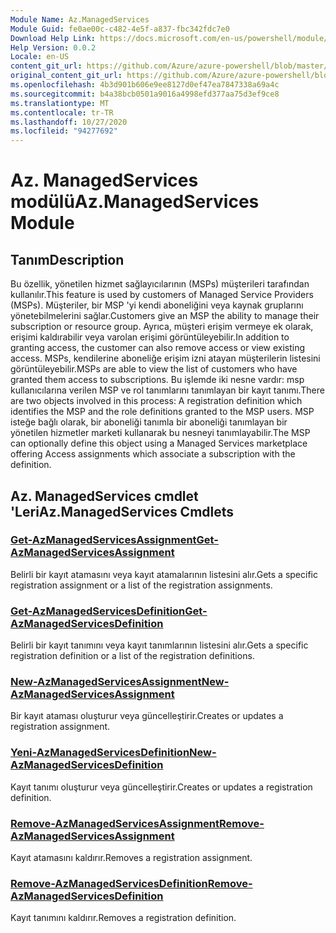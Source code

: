 ```yaml
---
Module Name: Az.ManagedServices
Module Guid: fe0ae00c-c482-4e5f-a837-fbc342fdc7e0
Download Help Link: https://docs.microsoft.com/en-us/powershell/module/az.managedservices
Help Version: 0.0.2
Locale: en-US
content_git_url: https://github.com/Azure/azure-powershell/blob/master/src/ManagedServices/ManagedServices/help/Az.ManagedServices.md
original_content_git_url: https://github.com/Azure/azure-powershell/blob/master/src/ManagedServices/ManagedServices/help/Az.ManagedServices.md
ms.openlocfilehash: 4b3d901b606e9ee8127d0ef47ea7847338a69a4c
ms.sourcegitcommit: b4a38bcb0501a9016a4998efd377aa75d3ef9ce8
ms.translationtype: MT
ms.contentlocale: tr-TR
ms.lasthandoff: 10/27/2020
ms.locfileid: "94277692"
---
```

# <span data-ttu-id="bf43b-101">Az. ManagedServices modülü</span><span class="sxs-lookup"><span data-stu-id="bf43b-101">Az.ManagedServices Module</span></span>
## <span data-ttu-id="bf43b-102">Tanım</span><span class="sxs-lookup"><span data-stu-id="bf43b-102">Description</span></span>
<span data-ttu-id="bf43b-103">Bu özellik, yönetilen hizmet sağlayıcılarının (MSPs) müşterileri tarafından kullanılır.</span><span class="sxs-lookup"><span data-stu-id="bf43b-103">This feature is used by customers of Managed Service Providers (MSPs).</span></span> <span data-ttu-id="bf43b-104">Müşteriler, bir MSP 'yi kendi aboneliğini veya kaynak gruplarını yönetebilmelerini sağlar.</span><span class="sxs-lookup"><span data-stu-id="bf43b-104">Customers give an MSP the ability to manage their subscription or resource group.</span></span> <span data-ttu-id="bf43b-105">Ayrıca, müşteri erişim vermeye ek olarak, erişimi kaldırabilir veya varolan erişimi görüntüleyebilir.</span><span class="sxs-lookup"><span data-stu-id="bf43b-105">In addition to granting access, the customer can also remove access or view existing access.</span></span> <span data-ttu-id="bf43b-106">MSPs, kendilerine aboneliğe erişim izni atayan müşterilerin listesini görüntüleyebilir.</span><span class="sxs-lookup"><span data-stu-id="bf43b-106">MSPs are able to view the list of customers who have granted them access to subscriptions.</span></span> <span data-ttu-id="bf43b-107">Bu işlemde iki nesne vardır: msp kullanıcılarına verilen MSP ve rol tanımlarını tanımlayan bir kayıt tanımı.</span><span class="sxs-lookup"><span data-stu-id="bf43b-107">There are two objects involved in this process: A registration definition which identifies the MSP and the role definitions granted to the MSP users.</span></span> <span data-ttu-id="bf43b-108">MSP isteğe bağlı olarak, bir aboneliği tanımla bir aboneliği tanımlayan bir yönetilen hizmetler marketi kullanarak bu nesneyi tanımlayabilir.</span><span class="sxs-lookup"><span data-stu-id="bf43b-108">The MSP can optionally define this object using a Managed Services marketplace offering Access assignments which associate a subscription with the definition.</span></span>

## <span data-ttu-id="bf43b-109">Az. ManagedServices cmdlet 'Leri</span><span class="sxs-lookup"><span data-stu-id="bf43b-109">Az.ManagedServices Cmdlets</span></span>
### [<span data-ttu-id="bf43b-110">Get-AzManagedServicesAssignment</span><span class="sxs-lookup"><span data-stu-id="bf43b-110">Get-AzManagedServicesAssignment</span></span>](Get-AzManagedServicesAssignment.md)
<span data-ttu-id="bf43b-111">Belirli bir kayıt atamasını veya kayıt atamalarının listesini alır.</span><span class="sxs-lookup"><span data-stu-id="bf43b-111">Gets a specific registration assignment or a list of the registration assignments.</span></span>

### [<span data-ttu-id="bf43b-112">Get-AzManagedServicesDefinition</span><span class="sxs-lookup"><span data-stu-id="bf43b-112">Get-AzManagedServicesDefinition</span></span>](Get-AzManagedServicesDefinition.md)
<span data-ttu-id="bf43b-113">Belirli bir kayıt tanımını veya kayıt tanımlarının listesini alır.</span><span class="sxs-lookup"><span data-stu-id="bf43b-113">Gets a specific registration definition or a list of the registration definitions.</span></span>

### [<span data-ttu-id="bf43b-114">New-AzManagedServicesAssignment</span><span class="sxs-lookup"><span data-stu-id="bf43b-114">New-AzManagedServicesAssignment</span></span>](New-AzManagedServicesAssignment.md)
<span data-ttu-id="bf43b-115">Bir kayıt ataması oluşturur veya güncelleştirir.</span><span class="sxs-lookup"><span data-stu-id="bf43b-115">Creates or updates a registration assignment.</span></span>

### [<span data-ttu-id="bf43b-116">Yeni-AzManagedServicesDefinition</span><span class="sxs-lookup"><span data-stu-id="bf43b-116">New-AzManagedServicesDefinition</span></span>](New-AzManagedServicesDefinition.md)
<span data-ttu-id="bf43b-117">Kayıt tanımı oluşturur veya güncelleştirir.</span><span class="sxs-lookup"><span data-stu-id="bf43b-117">Creates or updates a registration definition.</span></span>

### [<span data-ttu-id="bf43b-118">Remove-AzManagedServicesAssignment</span><span class="sxs-lookup"><span data-stu-id="bf43b-118">Remove-AzManagedServicesAssignment</span></span>](Remove-AzManagedServicesAssignment.md)
<span data-ttu-id="bf43b-119">Kayıt atamasını kaldırır.</span><span class="sxs-lookup"><span data-stu-id="bf43b-119">Removes a registration assignment.</span></span>

### [<span data-ttu-id="bf43b-120">Remove-AzManagedServicesDefinition</span><span class="sxs-lookup"><span data-stu-id="bf43b-120">Remove-AzManagedServicesDefinition</span></span>](Remove-AzManagedServicesDefinition.md)
<span data-ttu-id="bf43b-121">Kayıt tanımını kaldırır.</span><span class="sxs-lookup"><span data-stu-id="bf43b-121">Removes a registration definition.</span></span>
